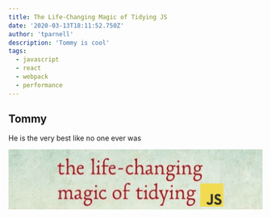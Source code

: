 ```yaml
---
title: The Life-Changing Magic of Tidying JS
date: '2020-03-13T18:11:52.750Z'
author: 'tparnell'
description: 'Tommy is cool'
tags:
  - javascript
  - react
  - webpack
  - performance
---
```


## Tommy

He is the very best like no one ever was

![](title.png)